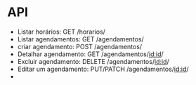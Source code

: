 # API  

- Listar horários: GET /horarios/
- Listar agendamentos: GET /agendamentos/
- criar agendamento: POST /agendamentos/
- Detalhar agendamento: GET /agendamentos/<id:id>/
- Excluir agendamento: DELETE /agendamentos/<id:id>/
- Editar um agendamento: PUT/PATCH /agendamentos/<id:id>/
- 